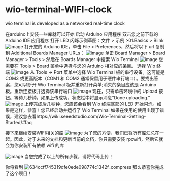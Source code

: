 # wio-terminal-WIFI-clock
wio terminal is developed as a networked real-time clock

在arduino上安装一些库就可以开始
	启动 Arduino 应用程序
	双击您之前下载的 Arduino IDE 应用程序
 	打开 LED 闪烁示例草图：文件 > 示例 >01.Basics > Blink
	![image](https://github.com/user-attachments/assets/3a3c27a4-feee-4563-b462-cf403e94b6ad)
	打开您的 Arduino IDE，单击 File > Preferences，然后将以下 url 复制到 Additional Boards Manager URLs：
	![image](https://github.com/user-attachments/assets/581e803f-75c5-46d3-897f-3be6862bb984)
	单击 Board Manager > Board Manager > Tools > 然后在 Boards Manager 中搜索 Wio Terminal
 	![image](https://github.com/user-attachments/assets/0bdb6115-d640-4d6a-8f1a-52165244f28a)
	您需要在 Tools > Board 菜单中选择与您的 Arduino 相对应的条目。 选择 Wio 终端
 	![image](https://github.com/user-attachments/assets/246716bd-c063-4c8a-aff0-2ce4e28cb585)
	从 Tools -> Port 菜单中选择 Wio Terminal 板的串行设备。这可能是 COM3 或更高版本（COM1 和 COM2 通常保留用于硬件串行端口）。要找出答案，您可以断开 Wio Terminal 板并重新打开菜单;消失的条目应该是 Arduino 板。重新连接板并选择该串行端口
 ![image](https://github.com/user-attachments/assets/f13300aa-be71-4918-a15a-787d62bbad56)
	现在，只需单击环境中的 Upload 按钮。等待几秒钟，如果上传成功，状态栏中将显示消息“Done uploading.”
![image](https://github.com/user-attachments/assets/9a0a90c5-4b8b-4524-b926-5a39ec64b058)
上传完成后几秒钟，您应该会看到 Wio 终端底部的 LED 开始闪烁。如果是这样，恭喜！您已经启动并运行了 Wio Terminal
如果在使用的使用出现了错误，建议您去看https://wiki.seeedstudio.com/Wio-Terminal-Getting-Started/#faq

接下来继续安装WIFI相关的库
![image](https://github.com/user-attachments/assets/33dba935-a38a-4653-9f27-7f4ab861da3e)
为了您的方便，我们已将所有库汇总在一起。因此，对于未来的文档和更新当前的文档，你只需要安装 rpcwifi，然后它就会为你安装所有依赖 wifi 的库

![image](https://github.com/user-attachments/assets/d4b9841f-0050-4e4d-bff8-36291e2de87d)
当您完成了以上的所有步骤，请将代码上传！

你将看到
![634ccff745319dfe0ede098774c1342f_compress](https://github.com/user-attachments/assets/30a4966c-c1ef-4adb-b6e6-ca531dc97fb5)
那么恭喜你完成了这个项目！
